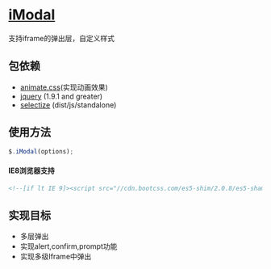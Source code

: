 # [iModal](https://github.com/cleverchens/imodal)
支持iframe的弹出层，自定义样式

## 包依赖
- [animate.css](https://github.com/daneden/animate.css)(实现动画效果)
- [jquery](https://github.com/jquery/jquery) (1.9.1 and greater)
- [selectize](https://github.com/selectize/selectize.js) (dist/js/standalone)

## 使用方法
```js
$.iModal(options);
```
#### IE8浏览器支持
```html
<!--[if lt IE 9]><script src="//cdn.bootcss.com/es5-shim/2.0.8/es5-sham.js"></script><![endif]-->
```

## 实现目标
- 多层弹出
- 实现alert,confirm,prompt功能
- 实现多级Iframe中弹出
